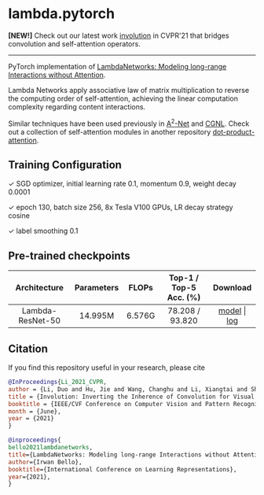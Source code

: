 # lambda.pytorch

**[NEW!]** Check out our latest work [involution](https://github.com/d-li14/involution) in CVPR'21 that bridges convolution and self-attention operators.

---

PyTorch implementation of [LambdaNetworks: Modeling long-range Interactions without Attention](https://openreview.net/forum?id=xTJEN-ggl1b).

Lambda Networks apply associative law of matrix multiplication to reverse the computing order of self-attention, achieving the linear computation complexity regarding content interactions.

Similar techniques have been used previously in [A<sup>2</sup>-Net](https://arxiv.org/abs/1810.11579) and [CGNL](https://arxiv.org/abs/1810.13125). Check out a collection of self-attention modules in another repository [dot-product-attention](https://github.com/d-li14/dot-product-attention).

## Training Configuration
✓ SGD optimizer, initial learning rate 0.1, momentum 0.9, weight decay 0.0001

✓ epoch 130, batch size 256, 8x Tesla V100 GPUs, LR decay strategy cosine

✓ label smoothing 0.1

## Pre-trained checkpoints
| Architecture             | Parameters | FLOPs | Top-1 / Top-5 Acc. (%) | Download |
| :----------------------: | :--------: | :---: | :------------------------: | :------: |
| Lambda-ResNet-50 | 14.995M | 6.576G | 78.208 / 93.820 | [model](https://hkustconnect-my.sharepoint.com/:u:/g/personal/dlibh_connect_ust_hk/EUZkICtpXitIq6PGa6h6m_YBnFXCiCYTSuqoIUqiR33C5A?e=mhgEbC) &#124; [log](https://hkustconnect-my.sharepoint.com/:t:/g/personal/dlibh_connect_ust_hk/EQuZ1itCS2dFpN2MBVepL5YBQe9N-ZUv6y4vNdO5uiVFig?e=dX7Id1) |

## Citation
If you find this repository useful in your research, please cite
```bibtex
@InProceedings{Li_2021_CVPR,
author = {Li, Duo and Hu, Jie and Wang, Changhu and Li, Xiangtai and She, Qi and Zhu, Lei and Zhang, Tong and Chen, Qifeng},
title = {Involution: Inverting the Inherence of Convolution for Visual Recognition},
booktitle = {IEEE/CVF Conference on Computer Vision and Pattern Recognition (CVPR)},
month = {June},
year = {2021}
}
```
```bibtex
@inproceedings{
bello2021lambdanetworks,
title={LambdaNetworks: Modeling long-range Interactions without Attention},
author={Irwan Bello},
booktitle={International Conference on Learning Representations},
year={2021},
}
```
